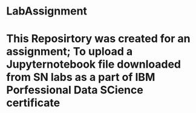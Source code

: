 # LabAssignment
# This Reposirtory was created for an assignment; To upload a Jupyternotebook file downloaded from SN labs as a part of IBM Porfessional Data SCience certificate 
